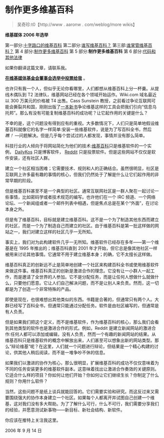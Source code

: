 # 制作更多维基百科

> 吴奇珍:t0【http://www . aaronw . com/weblog/more wikis】

**维基媒体 2006 年选举**

第一部分:[十字路口的维基百科](wikiroads)
第二部分:[谁写维基百科？](whowriteswikipedia)
第三部:[谁掌管维基百科？](whorunswikipedia)
第 4 部分:[制作更多维基百科](morewikipedians)
第 5 部分:**制作更多维基百科**
第 6 部分:[代码和其他法律](wikicodeislaw)

如果你翻译这篇文章，请联系我。

**[在维基媒体基金会董事会选举中投票给我](http://en.wikipedia.org/wiki/User:AaronSw/Election)** 。

也许只有我一个人，但似乎无论你看哪里，人们都想从维基百科上分一杯羹。从提线木偶队到 T2 法律队，维基网站已经在各个领域开始运作。Wiki.com 域名最近以 300 万美元的价格被 T4 出售。Cass Sunstein 教授，之前看过争论互联网可能会撕裂共和国，刚刚出版了[一本新书](http://books.theinfo.org/go/0195189280)争论维基这样的工具会把我们引向“信息乌托邦”。那么有没有可能复制维基百科的成功呢？让它起作用的关键是什么？

不幸的是，这个问题没有得到应有的重视。大多数情况下，人们只是简单地假设维基百科就像它的名字一样简单:安装一些维基软件，说是为了写百科全书，然后*瞧！* —问题解决。但是几乎每个尝试过的人都发现，事情并没有那么简单。

科技行业的人倾向于将网站简化为他们的技术:[维基百科](http://wikipedia.org/)只是维基软件的一个实例， [DailyKos](http://www.dailykos.com/) 只是博客软件， [Reddit](http://reddit.com/) 只是投票软件。但是这些网站不仅仅是软件安装，还有社区人群。

建立一个社区相当困难；它需要技术、规则和人的正确结合。虽然很明显，社区是互联网上许多最有趣的事情的核心，但我们仍然处于了解是什么让它们起作用的非常早期的阶段。

但是维基百科甚至不是一个典型的社区。通常互联网社区是一群人聚在一起讨论一些事情，比如密码学或者技术规范的编写。也许他们在一个 IRC 频道、一个网络论坛、一个新闻组或者一个邮件列表中相遇，但是焦点总是在某个“外面”，在讨论本身之外。

但是有了维基百科，目标就是建立维基百科。这不是一个为了制造其他东西而建立的社区，而是一个为了制造自己而建立的社区。由于维基百科是第一批这样做的网站之一，我们对建立这样的社区几乎一无所知。

事实上，我们对为此构建软件几乎一无所知。维基软件已经存在多年——第一个维基是在 1995 年推出的；维基百科直到 2001 年才开始，但它总是像其他社区一样被用来讨论其他事情。它通常不用于建立维基本身；的确，它不太擅长这样做。

维基百科真正的创新远不止是简单地创建一个社区来构建百科全书或使用维基软件来做这件事。维基百科真正的创新是激进合作的理念。它没有让一小群人一起工作，而是邀请了全世界的人参加。它不是分配任务，而是让任何人想做什么就做什么，只要他们愿意。它让人们自己解决问题，而不是让别人来负责。然而，这一切都是为了创造一个非常特殊的产品。

即使是现在，也很难想出其他类似的东西。书籍是合著的，但通常只有两个人。大群已经写了百科全书，但通常只能通过分配任务。软件是由社区编写的，但通常是有人负责。

但是如果我们把这个定义，而不是维基软件，作为维基百科的核心，那么我们会看到其他类型的软件也是激进合作的形式。例如，Reddit 是建立新闻网站的激进合作:任何人都可以添加或编辑，没有人负责，然而一个有趣的新闻网站的结果。从维基百科只是维基软件的概念中解放出来，人们甚至可以想象出新的网站类型。那么“辩论维基”呢？在这里，人们就一个问题进行辩论，但结果是一个精心构建的讨论，供其他人稍后阅读，而不是一堆争吵不休的信息。

如果我们以激进的协作为核心，那么很明显，扩展维基百科的成功不仅仅意味着为不同的任务安装更多的维基软件副本。这意味着找出让激进合作奏效的关键原则。它适合什么样的项目？你如何让他们开始？你如何让它们继续生长？你制定了什么规则？你用什么软件？

当然，这些问题不是纸上谈兵就能回答的。它们需要实验和研究。而这反过来又需要围绕强大的协作本身建立一个社区。如果每个人都离开并试图自己创建一个维基，这对我们没有多大帮助。为了了解什么可行，什么不可行，我们需要分享我们的经验，并愿意测试新事物——新目标、新社会结构、新软件。

你应该在推特上关注我这里。

2006 年 9 月 14 日